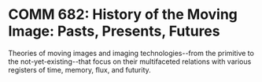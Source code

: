 # COMM 682: History of the Moving Image: Pasts, Presents, Futures

Theories of moving images and imaging technologies--from the primitive to the not-yet-existing--that focus on their multifaceted relations with various registers of time, memory, flux, and futurity.